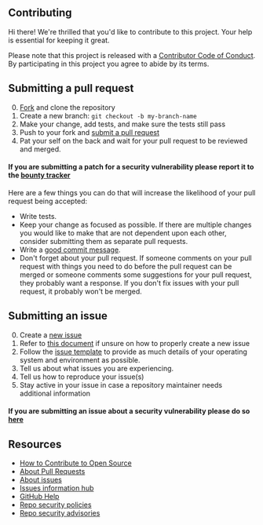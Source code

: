 ## Contributing

[fork]: https://github.com/github/SoftU2F/fork
[pr]: https://github.com/github/SoftU2F/compare
[code-of-conduct]: CODE_OF_CONDUCT.md
[issue-template]: issue_template.md

Hi there! We're thrilled that you'd like to contribute to this project. Your help is essential for keeping it great.

Please note that this project is released with a [Contributor Code of Conduct][code-of-conduct]. By participating in this project you agree to abide by its terms.

## Submitting a pull request

0. [Fork][fork] and clone the repository
0. Create a new branch: `git checkout -b my-branch-name`
0. Make your change, add tests, and make sure the tests still pass
0. Push to your fork and [submit a pull request][pr]
0. Pat your self on the back and wait for your pull request to be reviewed and merged.
#### **If you are submitting a patch for a security vulnerability please report it to the [bounty tracker](https://hackerone.com/github**)**

Here are a few things you can do that will increase the likelihood of your pull request being accepted:

- Write tests.
- Keep your change as focused as possible. If there are multiple changes you would like to make that are not dependent upon each other, consider submitting them as separate pull requests.
- Write a [good commit message](http://tbaggery.com/2008/04/19/a-note-about-git-commit-messages.html).
- Don't forget about your pull request. If someone comments on your pull request with things you need to do before the pull request can be merged or someone comments some suggestions for your pull request, they probably want a response. If you don't fix issues with your pull request, it probably won't be merged.

## Submitting an issue
0. Create a [new issue](https://github.com/github/SoftU2F/issues/new)
0. Refer to [this document](https://help.github.com/en/github/managing-your-work-on-github/creating-an-issue) if unsure on how to properly create a new issue
0. Follow the [issue template](issue_template.md) to provide as much details of your operating system and environment as    possible.
0. Tell us about what issues you are experiencing.
0. Tell us how to reproduce your issue(s)
0. Stay active in your issue in case a repository maintainer needs additional information
#### **If you are submitting an issue about a security vulnerability please do so [here](https://hackerone.com/github)**

## Resources

- [How to Contribute to Open Source](https://opensource.guide/how-to-contribute/)
- [About Pull Requests](https://help.github.com/articles/about-pull-requests/)
- [About issues](https://help.github.com/en/github/managing-your-work-on-github/about-issues)
- [Issues information hub](https://help.github.com/en/github/managing-your-work-on-github/managing-your-work-with-issues)
- [GitHub Help](https://help.github.com)
- [Repo security policies](https://github.com/github/SoftU2F/security/policy)
- [Repo security advisories](https://github.com/github/SoftU2F/security/advisories)
